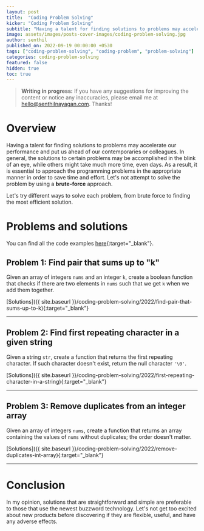 ```yaml
---
layout: post
title:  "Coding Problem Solving"
kicker: "Coding Problem Solving"
subtitle: "Having a talent for finding solutions to problems may accelerate our performance and put us ahead of our contemporaries or colleagues."
image: assets/images/posts-cover-images/coding-problem-solving.jpg
author: senthil
published_on: 2022-09-19 00:00:00 +0530
tags: ["coding-problem-solving", "coding-problem", "problem-solving"]
categories: coding-problem-solving
featured: false
hidden: true
toc: true
---
```


> **Writing in progress:** If you have any suggestions for improving the content or notice any inaccuracies, please email me at [hello@senthilnayagan.com](mailto:hello@senthilnayagan.com). Thanks!

# Overview

Having a talent for finding solutions to problems may accelerate our performance and put us ahead of our contemporaries or colleagues. In general, the solutions to certain problems may be accomplished in the blink of an eye, while others might take much more time, even days. As a result, it is essential to approach the programming problems in the appropriate manner in order to save time and effort. Let's not attempt to solve the problem by using a **brute-force** approach.

Let's try different ways to solve each problem, from brute force to finding the most efficient solution.


# Problems and solutions

You can find all the code examples [here](https://github.com/SenthilNayagan/python_coding_problems/tree/main/coding_problems){:target="_blank"}.

## Problem 1: Find pair that sums up to "k"

Given an array of integers `nums` and an integer `k`, create a boolean function that checks if there are two elements in `nums` such that we get `k` when we add them together. 

[Solutions]({{ site.baseurl }}/coding-problem-solving/2022/find-pair-that-sums-up-to-k){:target="_blank"}

<hr class="grey_line"/>

## Problem 2: Find first repeating character in a given string

Given a string `str`, create a function that returns the first repeating character. If such character doesn't exist, return the null character `'\0'`. 

[Solutions]({{ site.baseurl }}/coding-problem-solving/2022/first-repeating-character-in-a-string){:target="_blank"}

<hr class="grey_line"/>

## Problem 3: Remove duplicates from an integer array

Given an array of integers `nums`, create a function that returns an array containing the values of `nums` without duplicates; the order doesn't matter.

[Solutions]({{ site.baseurl }}/coding-problem-solving/2022/remove-duplicates-int-array){:target="_blank"}

<hr class="grey_line"/>

# Conclusion

In my opinion, solutions that are straightforward and simple are preferable to those that use the newest buzzword technology. Let's not get too excited about new products before discovering if they are flexible, useful, and have any adverse effects.
